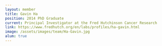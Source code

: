```yaml
---
layout: member
title: Gavin Ha
position: 2014 PhD Graduate
current: Principal Investigator at the Fred Hutchinson Cancer Research Center
link: https://www.fredhutch.org/en/labs/profiles/ha-gavin.html
image: /assets/images/team/Ha-Gavin.jpg
alum: true
---
```

